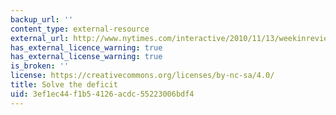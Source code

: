 ```yaml
---
backup_url: ''
content_type: external-resource
external_url: http://www.nytimes.com/interactive/2010/11/13/weekinreview/deficits-graphic.html
has_external_licence_warning: true
has_external_license_warning: true
is_broken: ''
license: https://creativecommons.org/licenses/by-nc-sa/4.0/
title: Solve the deficit
uid: 3ef1ec44-f1b5-4126-acdc-55223006bdf4
---
```

